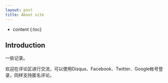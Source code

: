 ```yaml
---
layout: post
title: About site
---
```


* content
{:toc}

## Introduction

一些记录。

欢迎在评论区进行交流，可以使用Disqus、Facebook、Twitter、Google帐号登录，同样支持匿名评论。